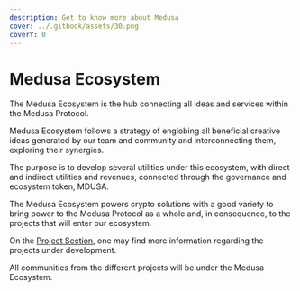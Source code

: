 ```yaml
---
description: Get to know more about Medusa
cover: ../.gitbook/assets/30.png
coverY: 0
---
```


# Medusa Ecosystem

The Medusa Ecosystem is the hub connecting all ideas and services within the Medusa Protocol.

Medusa Ecosystem follows a strategy of englobing all beneficial creative ideas generated by our team and community and interconnecting them, exploring their synergies.&#x20;

The purpose is to develop several utilities under this ecosystem, with direct and indirect utilities and revenues, connected through the governance and ecosystem token, MDUSA.

The Medusa Ecosystem powers crypto solutions with a good variety to bring power to the Medusa Protocol as a whole and, in consequence, to the projects that will enter our ecosystem.

On the [Project Section](../projects/staking-as-a-service.md), one may find more information regarding the projects under development.&#x20;

All communities from the different projects will be under the Medusa Ecosystem.
